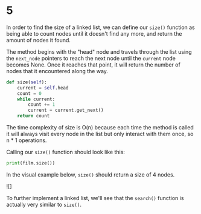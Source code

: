 # 5

In order to find the size of a linked list, we can define our `size()` function as being able to count nodes until it doesn't find any more, and return the amount of nodes it found.

The method begins with the "head" node and travels through the list using the `next_node` pointers to reach the next node until the `current` node becomes None. Once it reaches that point, it will return the number of nodes that it encountered along the way.

```python
def size(self):
    current = self.head
    count = 0
    while current:
        count += 1
        current = current.get_next()
    return count
```

The time complexity of size is O\(n\) because each time the method is called it will always visit every node in the list but only interact with them once, so n \* 1 operations.

Calling our `size()` function should look like this:

```python
print(film.size())
```

In the visual example below, `size()` should return a size of 4 nodes.

!\[\]

To further implement a linked list, we'll see that the `search()` function is actually very similar to `size()`.

